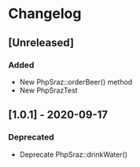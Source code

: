 # Changelog

## [Unreleased]

### Added
- New PhpSraz::orderBeer() method
- New PhpSrazTest

## [1.0.1] - 2020-09-17

### Deprecated
- Deprecate PhpSraz::drinkWater()

